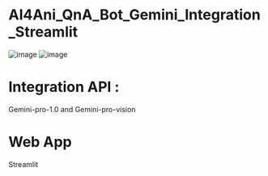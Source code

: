 # AI4Ani_QnA_Bot_Gemini_Integration_Streamlit
![image](https://github.com/Aniruddhan15/AI4Ani_QnA_Bot_Gemini_Integration_Streamlit/assets/137152187/85a77238-055a-4993-b222-8975d49d9460)
![image](https://github.com/Aniruddhan15/AI4Ani_QnA_Bot_Gemini_Integration_Streamlit/assets/137152187/1a4c36e2-f6a5-4743-adc7-cd77d8828f13)



# Integration API :
Gemini-pro-1.0 and Gemini-pro-vision

# Web App
Streamlit
